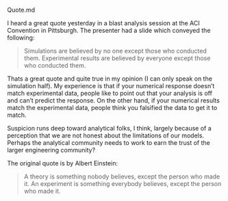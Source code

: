 Quote.md

I heard a great quote yesterday in a blast analysis session at the ACI Convention in Pittsburgh. The presenter had a slide which conveyed the following:

> Simulations are believed by no one except those who conducted them.
> Experimental results are believed by everyone except those who conducted them.

Thats a great quote and quite true in my opinion (I can only speak on the simulation half). My experience is that if your numerical response doesn’t match experimental data, people like to point out that your analysis is off and can’t predict the response. On the other hand, if your numerical results match the experimental data, people think you falsified the data to get it to match.

Suspicion runs deep toward analytical folks, I think, largely because of a perception that we are not honest about the limitations of our models. Perhaps the analytical community needs to work to earn the trust of the larger engineering community?

The original quote is by Albert Einstein: 

> A theory is something nobody believes, except the person who made it. An experiment is something everybody believes, except the person who made it.
